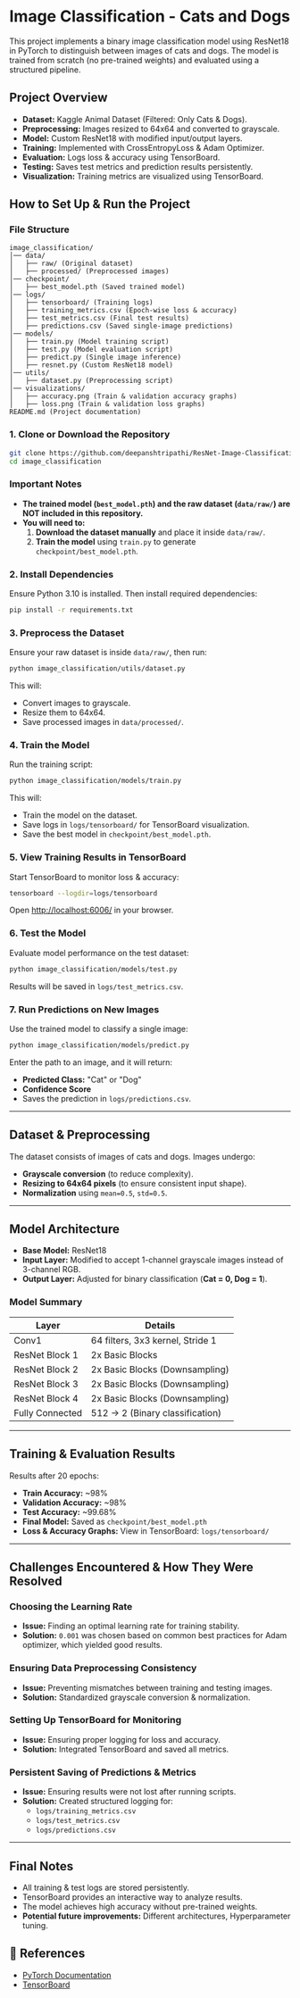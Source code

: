 # Image Classification - Cats and Dogs

This project implements a binary image classification model using ResNet18 in PyTorch to distinguish between images of cats and dogs. The model is trained from scratch (no pre-trained weights) and evaluated using a structured pipeline.

## Project Overview
- **Dataset:** Kaggle Animal Dataset (Filtered: Only Cats & Dogs).
- **Preprocessing:** Images resized to 64x64 and converted to grayscale.
- **Model:** Custom ResNet18 with modified input/output layers.
- **Training:** Implemented with CrossEntropyLoss & Adam Optimizer.
- **Evaluation:** Logs loss & accuracy using TensorBoard.
- **Testing:** Saves test metrics and prediction results persistently.
- **Visualization:** Training metrics are visualized using TensorBoard.

## How to Set Up & Run the Project

### File Structure
```
image_classification/
│── data/
│   ├── raw/ (Original dataset)
│   ├── processed/ (Preprocessed images)
│── checkpoint/
│   ├── best_model.pth (Saved trained model)
│── logs/
│   ├── tensorboard/ (Training logs)
│   ├── training_metrics.csv (Epoch-wise loss & accuracy)
│   ├── test_metrics.csv (Final test results)
│   ├── predictions.csv (Saved single-image predictions)
│── models/
│   ├── train.py (Model training script)
│   ├── test.py (Model evaluation script)
│   ├── predict.py (Single image inference)
│   ├── resnet.py (Custom ResNet18 model)
│── utils/
│   ├── dataset.py (Preprocessing script)
│── visualizations/
│   ├── accuracy.png (Train & validation accuracy graphs)
│   ├── loss.png (Train & validation loss graphs)
README.md (Project documentation)
```

### 1. Clone or Download the Repository
```bash
git clone https://github.com/deepanshtripathi/ResNet-Image-Classification.git
cd image_classification
```
### **Important Notes**
- **The trained model (`best_model.pth`) and the raw dataset (`data/raw/`) are NOT included in this repository.**
- **You will need to:**
  1. **Download the dataset manually** and place it inside `data/raw/`.
  2. **Train the model** using `train.py` to generate `checkpoint/best_model.pth`.

### 2. Install Dependencies
Ensure Python 3.10 is installed. Then install required dependencies:
```bash
pip install -r requirements.txt
```

### 3. Preprocess the Dataset
Ensure your raw dataset is inside `data/raw/`, then run:
```bash
python image_classification/utils/dataset.py
```
This will:
- Convert images to grayscale.
- Resize them to 64x64.
- Save processed images in `data/processed/`.

### 4. Train the Model
Run the training script:
```bash
python image_classification/models/train.py
```
This will:
- Train the model on the dataset.
- Save logs in `logs/tensorboard/` for TensorBoard visualization.
- Save the best model in `checkpoint/best_model.pth`.

### 5. View Training Results in TensorBoard
Start TensorBoard to monitor loss & accuracy:
```bash
tensorboard --logdir=logs/tensorboard
```
Open [http://localhost:6006/](http://localhost:6006/) in your browser.

### 6. Test the Model
Evaluate model performance on the test dataset:
```bash
python image_classification/models/test.py
```
Results will be saved in `logs/test_metrics.csv`.

### 7. Run Predictions on New Images
Use the trained model to classify a single image:
```bash
python image_classification/models/predict.py
```
Enter the path to an image, and it will return:
- **Predicted Class:** "Cat" or "Dog"
- **Confidence Score**
- Saves the prediction in `logs/predictions.csv`.

---

## Dataset & Preprocessing
The dataset consists of images of cats and dogs. Images undergo:
- **Grayscale conversion** (to reduce complexity).
- **Resizing to 64x64 pixels** (to ensure consistent input shape).
- **Normalization** using `mean=0.5`, `std=0.5`.

---

## Model Architecture
- **Base Model:** ResNet18
- **Input Layer:** Modified to accept 1-channel grayscale images instead of 3-channel RGB.
- **Output Layer:** Adjusted for binary classification (**Cat = 0, Dog = 1**).


### Model Summary
| Layer            | Details                        |
|-----------------|--------------------------------|
| Conv1          | 64 filters, 3x3 kernel, Stride 1 |
| ResNet Block 1 | 2x Basic Blocks |
| ResNet Block 2 | 2x Basic Blocks (Downsampling) |
| ResNet Block 3 | 2x Basic Blocks (Downsampling) |
| ResNet Block 4 | 2x Basic Blocks (Downsampling) |
| Fully Connected | 512 → 2 (Binary classification) |

---

## Training & Evaluation Results
Results after 20 epochs:
- **Train Accuracy:** ~98%
- **Validation Accuracy:** ~98%
- **Test Accuracy:** ~99.68%
- **Final Model:** Saved as `checkpoint/best_model.pth`
- **Loss & Accuracy Graphs:** View in TensorBoard: `logs/tensorboard/`

---

## Challenges Encountered & How They Were Resolved
### Choosing the Learning Rate
- **Issue:** Finding an optimal learning rate for training stability.
- **Solution:** `0.001` was chosen based on common best practices for Adam optimizer, which yielded good results.

### Ensuring Data Preprocessing Consistency
- **Issue:** Preventing mismatches between training and testing images.
- **Solution:** Standardized grayscale conversion & normalization.

### Setting Up TensorBoard for Monitoring
- **Issue:** Ensuring proper logging for loss and accuracy.
- **Solution:** Integrated TensorBoard and saved all metrics.

### Persistent Saving of Predictions & Metrics
- **Issue:** Ensuring results were not lost after running scripts.
- **Solution:** Created structured logging for:
  - `logs/training_metrics.csv`
  - `logs/test_metrics.csv`
  - `logs/predictions.csv`

---

## Final Notes
- All training & test logs are stored persistently.
- TensorBoard provides an interactive way to analyze results.
- The model achieves high accuracy without pre-trained weights.
- **Potential future improvements:** Different architectures, Hyperparameter tuning.

## 🔗 References
- [PyTorch Documentation](https://pytorch.org/docs/stable/index.html)
- [TensorBoard](https://www.tensorflow.org/tensorboard)

